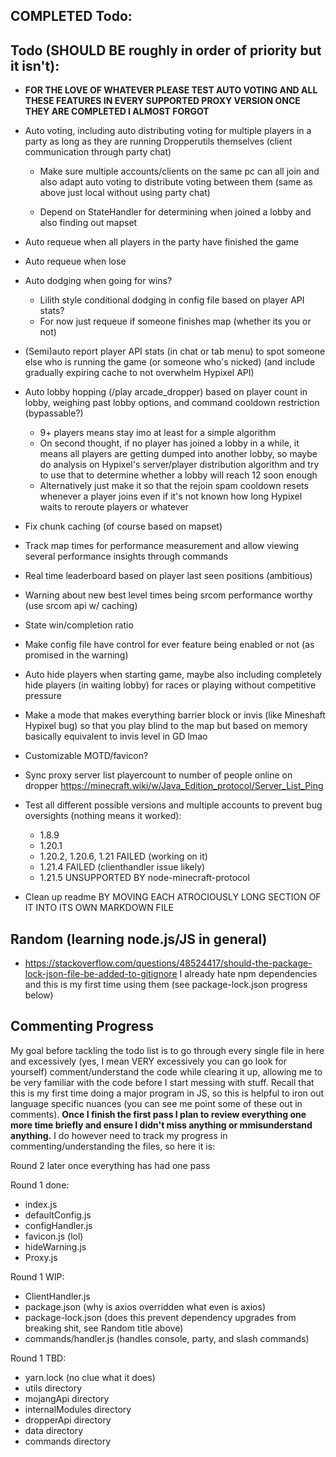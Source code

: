 ## COMPLETED Todo:


## Todo (SHOULD BE roughly in order of priority but it isn't):
- <strong>FOR THE LOVE OF WHATEVER PLEASE TEST AUTO VOTING AND ALL THESE FEATURES IN EVERY SUPPORTED PROXY VERSION ONCE THEY ARE COMPLETED I ALMOST FORGOT</strong>


- Auto voting, including auto distributing voting for multiple players in a party as long as they are running Dropperutils themselves (client communication through party chat)
  - Make sure multiple accounts/clients on the same pc can all join and also adapt auto voting to distribute voting between them (same as above just local without using party chat)

  - Depend on StateHandler for determining when joined a lobby and also finding out mapset


- Auto requeue when all players in the party have finished the game
- Auto requeue when lose
- Auto dodging when going for wins?
  - Lilith style conditional dodging in config file based on player API stats?
  - For now just requeue if someone finishes map (whether its you or not)


- (Semi)auto report player API stats (in chat or tab menu) to spot someone else who is running the game (or someone who's nicked) (and include gradually expiring cache to not overwhelm Hypixel API)


- Auto lobby hopping (/play arcade_dropper) based on player count in lobby, weighing past lobby options, and command cooldown restriction (bypassable?)
  - 9+ players means stay imo at least for a simple algorithm
  - On second thought, if no player has joined a lobby in a while, it means all players are getting dumped into another lobby, so maybe do analysis on Hypixel's server/player distribution algorithm and try to use that to determine whether a lobby will reach 12 soon enough
  - Alternatively just make it so that the rejoin spam cooldown resets whenever a player joins even if it's not known how long Hypixel waits to reroute players or whatever


- Fix chunk caching (of course based on mapset)
- Track map times for performance measurement and allow viewing several performance insights through commands
- Real time leaderboard based on player last seen positions (ambitious)
- Warning about new best level times being srcom performance worthy (use srcom api w/ caching)
- State win/completion ratio


- Make config file have control for ever feature being enabled or not (as promised in the warning)


- Auto hide players when starting game, maybe also including completely hide players (in waiting lobby) for races or playing without competitive pressure 
- Make a mode that makes everything barrier block or invis (like Mineshaft Hypixel bug) so that you play blind to the map but based on memory basically equivalent to invis level in GD lmao
- Customizable MOTD/favicon?
- Sync proxy server list playercount to number of people online on dropper https://minecraft.wiki/w/Java_Edition_protocol/Server_List_Ping
- Test all different possible versions and multiple accounts to prevent bug oversights (nothing means it worked):
  - 1.8.9
  - 1.20.1
  - 1.20.2, 1.20.6, 1.21 FAILED (working on it)
  - 1.21.4 FAILED (clienthandler issue likely)
  - 1.21.5 UNSUPPORTED BY node-minecraft-protocol
- Clean up readme BY MOVING EACH ATROCIOUSLY LONG SECTION OF IT INTO ITS OWN MARKDOWN FILE 



## Random (learning node.js/JS in general)
- https://stackoverflow.com/questions/48524417/should-the-package-lock-json-file-be-added-to-gitignore I already hate npm dependencies and this is my first time using them (see package-lock.json progress below)


## Commenting Progress
My goal before tackling the todo list is to go through every single file in here and excessively (yes, I mean VERY excessively you can go look for yourself) comment/understand the code while clearing it up, allowing me to be very familiar with the code before I start messing with stuff. Recall that this is my first time doing a major program in JS, so this is helpful to iron out language specific nuances (you can see me point some of these out in comments). <strong>Once I finish the first pass I plan to review everything one more time briefly and ensure I didn't miss anything or mmisunderstand anything.</strong> I do however need to track my progress in commenting/understanding the files, so here it is:

Round 2 later once everything has had one pass

Round 1 done:
- index.js
- defaultConfig.js
- configHandler.js
- favicon.js (lol)
- hideWarning.js
- Proxy.js

Round 1 WIP:
- ClientHandler.js
- package.json (why is axios overridden what even is axios)
- package-lock.json (does this prevent dependency upgrades from breaking shit, see Random title above)
- commands/handler.js (handles console, party, and slash commands)

Round 1 TBD:
- yarn.lock (no clue what it does)
- utils directory
- mojangApi directory
- internalModules directory
- dropperApi directory
- data directory
- commands directory